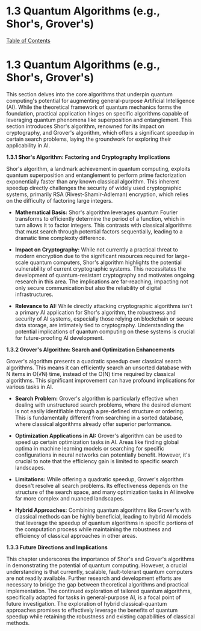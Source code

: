 # 1.3 Quantum Algorithms (e.g., Shor's, Grover's)

[Table of Contents](#table-of-contents)

# 1.3 Quantum Algorithms (e.g., Shor's, Grover's)

This section delves into the core algorithms that underpin quantum computing's potential for augmenting general-purpose Artificial Intelligence (AI). While the theoretical framework of quantum mechanics forms the foundation, practical application hinges on specific algorithms capable of leveraging quantum phenomena like superposition and entanglement. This section introduces Shor's algorithm, renowned for its impact on cryptography, and Grover's algorithm, which offers a significant speedup in certain search problems, laying the groundwork for exploring their applicability in AI.

**1.3.1 Shor's Algorithm: Factoring and Cryptography Implications**

Shor's algorithm, a landmark achievement in quantum computing, exploits quantum superposition and entanglement to perform prime factorization exponentially faster than any known classical algorithm.  This inherent speedup directly challenges the security of widely used cryptographic systems, primarily RSA (Rivest-Shamir-Adleman) encryption, which relies on the difficulty of factoring large integers.

* **Mathematical Basis:**  Shor's algorithm leverages quantum Fourier transforms to efficiently determine the period of a function, which in turn allows it to factor integers. This contrasts with classical algorithms that must search through potential factors sequentially, leading to a dramatic time complexity difference.

* **Impact on Cryptography:**  While not currently a practical threat to modern encryption due to the significant resources required for large-scale quantum computers, Shor's algorithm highlights the potential vulnerability of current cryptographic systems. This necessitates the development of quantum-resistant cryptography and motivates ongoing research in this area. The implications are far-reaching, impacting not only secure communication but also the reliability of digital infrastructures.

* **Relevance to AI:**  While directly attacking cryptographic algorithms isn't a primary AI application for Shor's algorithm, the robustness and security of AI systems, especially those relying on blockchain or secure data storage, are intimately tied to cryptography.  Understanding the potential implications of quantum computing on these systems is crucial for future-proofing AI development.


**1.3.2 Grover's Algorithm: Search and Optimization Enhancements**

Grover's algorithm presents a quadratic speedup over classical search algorithms. This means it can efficiently search an unsorted database with N items in O(√N) time, instead of the O(N) time required by classical algorithms. This significant improvement can have profound implications for various tasks in AI.

* **Search Problem:** Grover's algorithm is particularly effective when dealing with unstructured search problems, where the desired element is not easily identifiable through a pre-defined structure or ordering. This is fundamentally different from searching in a sorted database, where classical algorithms already offer superior performance.

* **Optimization Applications in AI:**  Grover's algorithm can be used to speed up certain optimization tasks in AI.  Areas like finding global optima in machine learning models or searching for specific configurations in neural networks can potentially benefit.  However, it's crucial to note that the efficiency gain is limited to specific search landscapes.

* **Limitations:**  While offering a quadratic speedup, Grover's algorithm doesn't resolve all search problems. Its effectiveness depends on the structure of the search space, and many optimization tasks in AI involve far more complex and nuanced landscapes.

* **Hybrid Approaches:**  Combining quantum algorithms like Grover's with classical methods can be highly beneficial, leading to hybrid AI models that leverage the speedup of quantum algorithms in specific portions of the computation process while maintaining the robustness and efficiency of classical approaches in other areas.


**1.3.3 Future Directions and Implications**

This chapter underscores the importance of Shor's and Grover's algorithms in demonstrating the potential of quantum computing. However, a crucial understanding is that currently, scalable, fault-tolerant quantum computers are not readily available. Further research and development efforts are necessary to bridge the gap between theoretical algorithms and practical implementation.  The continued exploration of tailored quantum algorithms, specifically adapted for tasks in general-purpose AI, is a focal point of future investigation. The exploration of hybrid classical-quantum approaches promises to effectively leverage the benefits of quantum speedup while retaining the robustness and existing capabilities of classical methods.


<a id='chapter-1-subchapter-4'></a>